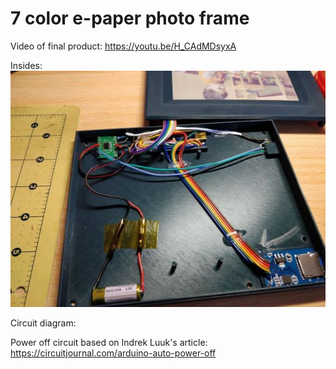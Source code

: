 # 7 color e-paper photo frame

Video of final product: https://youtu.be/H_CAdMDsyxA

Insides:<br>
![Inside](https://github.com/geoavia/E-Paper-Photo-Frame/blob/main/photo_frame_inside.jpg)


Circuit diagram:
<comig soon>

Power off circuit based on Indrek Luuk's article: https://circuitjournal.com/arduino-auto-power-off
